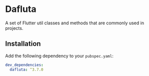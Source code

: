 # Dafluta

A set of Flutter util classes and methods that are commonly used in projects.

## Installation

Add the following dependency to your `pubspec.yaml`:

```yaml
dev_dependencies:
  dafluta: ^3.7.0
```